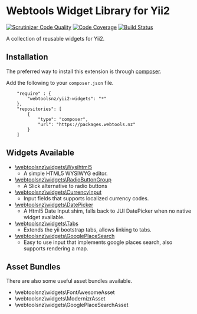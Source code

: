 # Webtools Widget Library for Yii2

[![Scrutinizer Code Quality](https://scrutinizer-ci.com/g/webtoolsnz/yii2-widgets/badges/quality-score.png?b=master&s=866121301cbff5e602e039acda72e8b6733a4938)](https://scrutinizer-ci.com/g/webtoolsnz/yii2-widgets/?branch=master)
[![Code Coverage](https://scrutinizer-ci.com/g/webtoolsnz/yii2-widgets/badges/coverage.png?b=master&s=fe8e140620533f49eb9ed4af6e31a59c09b4b287)](https://scrutinizer-ci.com/g/webtoolsnz/yii2-widgets/?branch=master)
[![Build Status](https://scrutinizer-ci.com/g/webtoolsnz/yii2-widgets/badges/build.png?b=master&s=c6f10868824a1c824fe7c275d6d1b78d492bfe84)](https://scrutinizer-ci.com/g/webtoolsnz/yii2-widgets/build-status/master)

A collection of reusable widgets for Yii2.

## Installation

The preferred way to install this extension is through [composer](http://getcomposer.org/download/).

Add the following to your `composer.json` file.

~~~
    "require" : {
        "webtoolsnz/yii2-widgets": "*"
    }, 
    "repositories": [
        {
            "type": "composer",
            "url": "https://packages.webtools.nz"
        }
    ]
~~~


## Widgets Available

* [\webtoolsnz\widgets\Wysihtml5](docs/Wysihtml5.md)
    * A simple HTML5 WYSIWYG editor.
* [\webtoolsnz\widgets\RadioButtonGroup](docs/RadioButtonGroup.md)
    * A Slick alternative to radio buttons
* [\webtoolsnz\widgets\CurrencyInput](docs/CurrencyInput.md)
    * Input fields that supports localized currency codes.
* [\webtoolsnz\widgets\DatePicker](docs/DatePicker.md)
    * A Html5 Date Input shim, falls back to JUI DatePicker when no native widget available.
* [\webtoolsnz\widgets\Tabs](docs/Tabs.md)
    * Extends the yii bootstrap tabs, allows linking to tabs.
* [\webtoolsnz\widgets\GooglePlaceSearch](docs/GooglePlaceSearch)
    * Easy to use input that implements google places search, also supports rendering a map.


## Asset Bundles

There are also some useful asset bundles available.

* \webtoolsnz\widgets\FontAwesomeAsset
* \webtoolsnz\widgets\ModernizrAsset
* \webtoolsnz\widgets\GooglePlaceSearchAsset
